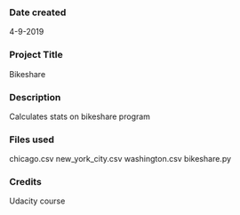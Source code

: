 ### Date created
4-9-2019

### Project Title
Bikeshare

### Description
Calculates stats on bikeshare program

### Files used
chicago.csv
new_york_city.csv
washington.csv
bikeshare.py

### Credits
Udacity course
